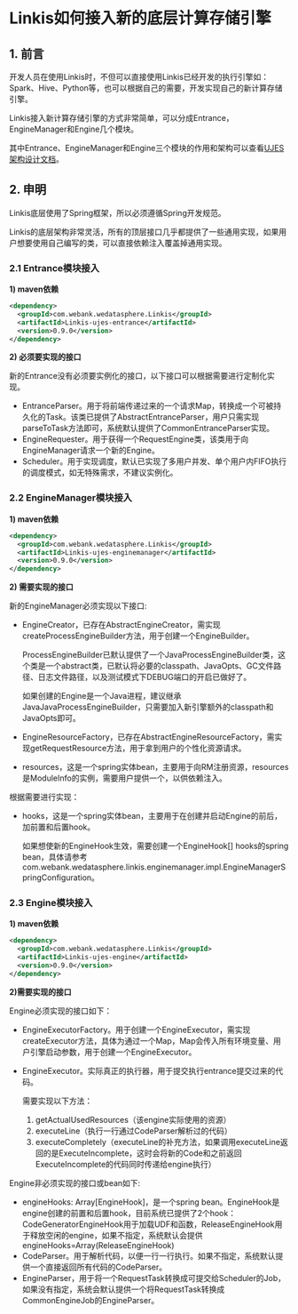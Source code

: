 # Linkis如何接入新的底层计算存储引擎

## 1. 前言

开发人员在使用Linkis时，不但可以直接使用Linkis已经开发的执行引擎如：Spark、Hive、Python等，也可以根据自己的需要，开发实现自己的新计算存储引擎。

Linkis接入新计算存储引擎的方式非常简单，可以分成Entrance，EngineManager和Engine几个模块。

其中Entrance、EngineManager和Engine三个模块的作用和架构可以查看[UJES架构设计文档](../ch4/Linkis-UJES设计文档.md)。

## 2. 申明

Linkis底层使用了Spring框架，所以必须遵循Spring开发规范。

Linkis的底层架构非常灵活，所有的顶层接口几乎都提供了一些通用实现，如果用户想要使用自己编写的类，可以直接依赖注入覆盖掉通用实现。

### 2.1 Entrance模块接入

**1) maven依赖**

```xml
<dependency>
  <groupId>com.webank.wedatasphere.Linkis</groupId>
  <artifactId>Linkis-ujes-entrance</artifactId>
  <version>0.9.0</version>
</dependency>
```

**2) 必须要实现的接口**

新的Entrance没有必须要实例化的接口，以下接口可以根据需要进行定制化实现。

- EntranceParser。用于将前端传递过来的一个请求Map，转换成一个可被持久化的Task。该类已提供了AbstractEntranceParser，用户只需实现parseToTask方法即可，系统默认提供了CommonEntranceParser实现。
- EngineRequester。用于获得一个RequestEngine类，该类用于向EngineManager请求一个新的Engine。
- Scheduler。用于实现调度，默认已实现了多用户并发、单个用户内FIFO执行的调度模式，如无特殊需求，不建议实例化。

### 2.2 EngineManager模块接入

**1) maven依赖**

```xml
<dependency>
  <groupId>com.webank.wedatasphere.Linkis</groupId>
  <artifactId>Linkis-ujes-enginemanager</artifactId>
  <version>0.9.0</version>
</dependency>
```

**2) 需要实现的接口**

新的EngineManager必须实现以下接口:

- EngineCreator，已存在AbstractEngineCreator，需实现createProcessEngineBuilder方法，用于创建一个EngineBuilder。

  ProcessEngineBuilder已默认提供了一个JavaProcessEngineBuilder类，这个类是一个abstract类，已默认将必要的classpath、JavaOpts、GC文件路径、日志文件路径，以及测试模式下DEBUG端口的开启已做好了。
    
  如果创建的Engine是一个Java进程，建议继承JavaJavaProcessEngineBuilder，只需要加入新引擎额外的classpath和JavaOpts即可。
    
- EngineResourceFactory，已存在AbstractEngineResourceFactory，需实现getRequestResource方法，用于拿到用户的个性化资源请求。

- resources，这是一个spring实体bean，主要用于向RM注册资源，resources是ModuleInfo的实例，需要用户提供一个，以供依赖注入。

根据需要进行实现：

- hooks，这是一个spring实体bean，主要用于在创建并启动Engine的前后，加前置和后置hook。

  如果想使新的EngineHook生效，需要创建一个EngineHook[] hooks的spring bean，具体请参考com.webank.wedatasphere.linkis.enginemanager.impl.EngineManagerSpringConfiguration。

### 2.3 Engine模块接入

**1) maven依赖**

```xml
<dependency>
  <groupId>com.webank.wedatasphere.Linkis</groupId>
  <artifactId>Linkis-ujes-engine</artifactId>
  <version>0.9.0</version>
</dependency>
```

**2)需要实现的接口**


Engine必须实现的接口如下：

- EngineExecutorFactory。用于创建一个EngineExecutor，需实现createExecutor方法，具体为通过一个Map，Map会传入所有环境变量、用户引擎启动参数，用于创建一个EngineExecutor。
- EngineExecutor。实际真正的执行器，用于提交执行entrance提交过来的代码。

  需要实现以下方法：

    1. getActualUsedResources（该engine实际使用的资源）
    2. executeLine（执行一行通过CodeParser解析过的代码）
    3. executeCompletely（executeLine的补充方法，如果调用executeLine返回的是ExecuteIncomplete，这时会将新的Code和之前返回ExecuteIncomplete的代码同时传递给engine执行）


Engine非必须实现的接口或bean如下:

- engineHooks: Array[EngineHook]，是一个spring bean。EngineHook是engine创建的前置和后置hook，目前系统已提供了2个hook：CodeGeneratorEngineHook用于加载UDF和函数，ReleaseEngineHook用于释放空闲的engine，如果不指定，系统默认会提供engineHooks=Array(ReleaseEngineHook)
- CodeParser。用于解析代码，以便一行一行执行。如果不指定，系统默认提供一个直接返回所有代码的CodeParser。
- EngineParser，用于将一个RequestTask转换成可提交给Scheduler的Job，如果没有指定，系统会默认提供一个将RequestTask转换成CommonEngineJob的EngineParser。
